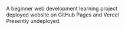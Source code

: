 A beginner web development learning project<br>deployed website on GitHub Pages and Vercel<br>Presently undeployed.
